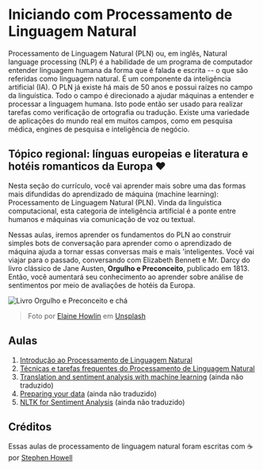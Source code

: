 # Iniciando com Processamento de Linguagem Natural

Processamento de Linguagem Natural (PLN) ou, em inglês, Natural language processing (NLP) é a habilidade de um programa de computador entender linguagem humana da forma que é falada e escrita -- o que são referidas como linguagem natural. É um componente da inteligência artificial (IA). O PLN já existe há mais de 50 anos e possui raízes no campo da linguística. Todo o campo é direcionado a ajudar máquinas a entender e processar a linguagem humana. Isto pode então ser usado para realizar tarefas como verificação de ortografia ou tradução. Existe uma variedade de aplicações do mundo real em muitos campos, como em pesquisa médica, engines de pesquisa e inteligência de negócio.

## Tópico regional: línguas europeias e literatura e hotéis romanticos da Europa ❤️

Nesta seção do currículo, você vai aprender mais sobre uma das formas mais difundidas do aprendizado de máquina (machine learning): Processamento de Linguagem Natural (PLN). Vinda da linguística computacional, esta categoria de inteligência artificial é a ponte entre humanos e máquinas via comunicação de voz ou textual.

Nessas aulas, iremos aprender os fundamentos do PLN ao construir simples bots de conversação para aprender como o aprendizado de máquina ajuda a tornar essas conversas mais e mais 'inteligentes. Você vai viajar para o passado, conversando com Elizabeth Bennett e Mr. Darcy do livro clássico de Jane Austen, **Orgulho e Preconceito**, publicado em 1813. Então, você aumentará seu conhecimento ao aprender sobre análise de sentimentos por meio de avaliações de hotéis da Europa.

![Livro Orgulho e Preconceito e chá](images/p&p.jpg)
> Foto por <a href="https://unsplash.com/@elaineh?utm_source=unsplash&utm_medium=referral&utm_content=creditCopyText">Elaine Howlin</a> em <a href="https://unsplash.com/s/photos/pride-and-prejudice?utm_source=unsplash&utm_medium=referral&utm_content=creditCopyText">Unsplash</a>
  
## Aulas

1. [Introdução ao Processamento de Linguagem Natural](1-Introduction-to-NLP/translations/README.pt-br.md)
2. [Técnicas e tarefas frequentes do Processamento de Linguagem Natural](2-Tasks/translations/README.pt-br.md)
3. [Translation and sentiment analysis with machine learning](3-Translation-Sentiment/README.md) (ainda não traduzido)
4. [Preparing your data](4-Hotel-Reviews-1/README.md) (ainda não traduzido)
5. [NLTK for Sentiment Analysis](5-Hotel-Reviews-2/README.md) (ainda não traduzido)

## Créditos 

Essas aulas de processamento de linguagem natural foram escritas com ☕ por [Stephen Howell](https://twitter.com/Howell_MSFT)
